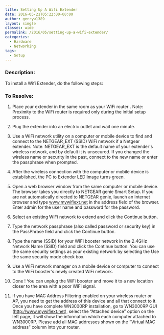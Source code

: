 ```yaml
---
title: Setting Up A Wifi Extender
date: 2016-05-21T05:22:00+00:00
author: gerryw1389
layout: single
classes: wide
permalink: /2016/05/setting-up-a-wifi-extender/
categories:
  - Hardware
  - Networking
tags:
  - Setup
---
```

<!--more-->

### Description:

To install a Wifi Extender, do the following steps:

### To Resolve:

1. Place your extender in the same room as your WiFi router . Note: Proximity to the WiFi router is required only during the initial setup process.

2. Plug the extender into an electric outlet and wait one minute.

3. Use a WiFi network utility on a computer or mobile device to find and connect to the NETGEAR\_EXT (SSID) WiFi network if a Netgear extender. Note: NETGEAR\_EXT is the default name of your extender's wireless network, and by default it is unsecured. If you changed the wireless name or security in the past, connect to the new name or enter the passphrase when prompted.

4. After the wireless connection with the computer or mobile device is established, the PC to Extender LED Image turns green.

5. Open a web browser window from the same computer or mobile device. The browser takes you directly to NETGEAR genie Smart Setup. If you are not automatically directed to NETGEAR genie, launch an Internet browser and type www.mywifiext.net in the address field of the browser. Enter admin for the user name and password for the password.

6. Select an existing WiFi network to extend and click the Continue button.

7. Type the network passphrase (also called password or security key) in the PassPhrase field and click the Continue button.

8. Type the name (SSID) for your WiFi booster network in the 2.4GHz Network Name (SSID) field and click the Continue button. You can use the same security settings as your existing network by selecting the Use the same security mode check box.

9. Use a WiFi network manager on a mobile device or computer to connect to the WiFi booster's newly created WiFi network.

10. Done ! You can unplug the WiFi booster and move it to a new location closer to the area with a poor WiFi signal.

11. If you have MAC Address Filtering enabled on your wireless router or AP, you need to get the address of this device and all that connect to it. Once you have complete WN3000RP installation, go to WN3000RP GUI (http://www.mywifiext.net), select the &#8220;Attached device&#8221; option on the left page, it will show the information which each computer attached to WN3000RP. Please add all MAC addresses shown on the &#8220;Virtual MAC address&#8221; column into your router.